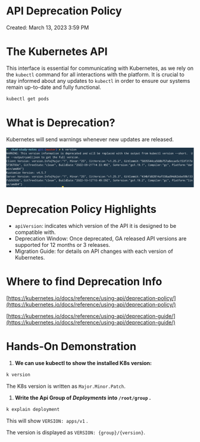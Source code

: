 # API Deprecation Policy

Created: March 13, 2023 3:59 PM

# The Kubernetes API

This interface is essential for communicating with Kubernetes, as we rely on the `kubectl` command for all interactions with the platform. It is crucial to stay informed about any updates to `kubectl` in order to ensure our systems remain up-to-date and fully functional.

```bash
kubectl get pods
```

# What is Deprecation?

Kubernetes will send warnings whenever new updates are released.

![Screenshot 2023-03-13 at 4.13.10 PM.png](images/Screenshot_2023-03-13_at_4.13.10_PM.png)

# Deprecation Policy Highlights

- `apiVersion`: indicates which version of the API it is designed to be compatible with.
- Deprecation Window: Once deprecated, GA released API versions are supported for 12 months or 3 releases.
- Migration Guide: for details on API changes with each version of Kubernetes.

# Where to find Deprecation Info

[https://kubernetes.io/docs/reference/using-api/deprecation-policy/](https://kubernetes.io/docs/reference/using-api/deprecation-policy/)

[https://kubernetes.io/docs/reference/using-api/deprecation-guide/](https://kubernetes.io/docs/reference/using-api/deprecation-guide/)

# Hands-On Demonstration

1. **We can use kubectl to show the installed K8s version:**

```bash
k version
```

The K8s version is written as `Major.Minor.Patch`.

1. **Write the Api Group of *Deployments* into `/root/group` .**

```bash
k explain deployment
```

This will show `VERSION: apps/v1` .

The version is displayed as `VERSION: {group}/{version}`.